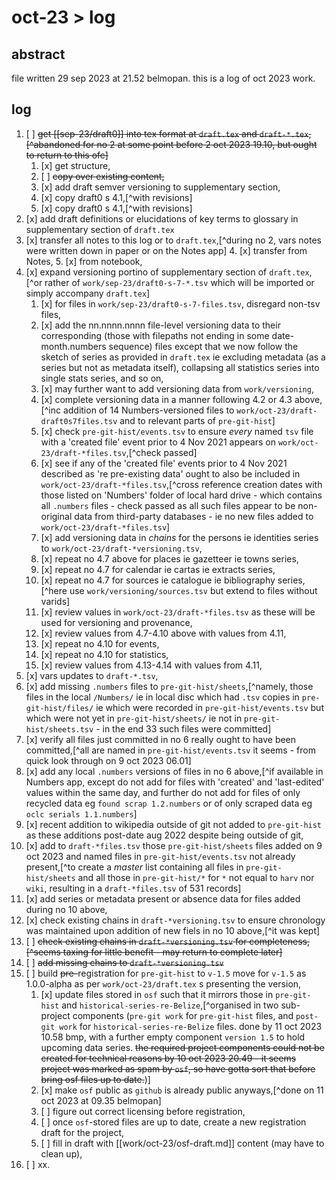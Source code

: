 # oct-23 > log

## abstract

file written 29 sep 2023 at 21.52 belmopan. this is a log of oct 2023 work.

## log

1. [ ] ~~get [[sep-23/draft0]] into tex format at `draft.tex` and `draft-*.tex`,[^abandoned for no 2 at some point before 2 oct 2023 19.10, but ought to return to this ofc]~~
    1. [x] get structure,
    2. [ ] ~~copy over existing content,~~
    3. [x] add draft semver versioning to supplementary section,
    4. [x] copy draft0 s 4.1,[^with revisions]
    5. [x] copy draft0 s 4.1,[^with revisions]
2. [x] add draft definitions or elucidations of key terms to glossary in supplementary section of `draft.tex`
3. [x] transfer all notes to this log or to `draft.tex`,[^during no 2, vars notes were written down in paper or on the Notes app]
    4. [x] transfer from Notes,
    5. [x] from notebook,
4. [x] expand versioning portino of supplementary section of `draft.tex`,[^or rather of `work/sep-23/draft0-s-7-*.tsv` which will be imported or simply accompany `draft.tex`]
    1. [x] for files in `work/sep-23/draft0-s-7-files.tsv`, disregard non-tsv files,
    2. [x] add the nn.nnnn.nnnn file-level versioning data to their corresponding (those with filepaths not ending in some date-month.numbers sequence) files except that we now follow the sketch of series as provided in `draft.tex` ie excluding metadata (as a series but not as metadata itself), collapsing all statistics series into single stats series, and so on,
    3. [x] may further want to add versioning data from `work/versioning`,
    4. [x] complete versioning data in a manner following 4.2 or 4.3 above,[^inc addition of 14 Numbers-versioned files to `work/oct-23/draft-draft0s7files.tsv` and to relevant parts of `pre-git-hist`]
    5. [x] check `pre-git-hist/events.tsv` to ensure *every* named `tsv` file with a 'created file' event prior to 4 Nov 2021 appears on `work/oct-23/draft-*files.tsv`,[^check passed]
    6. [x] see if any of the 'created file' events prior to 4 Nov 2021 described as 're pre-existing data' ought to also be included in `work/oct-23/draft-*files.tsv`,[^cross reference creation dates with those listed on 'Numbers' folder of local hard drive - which contains all `.numbers` files - check passed as all such files appear to be non-original data from third-party databases - ie no new files added to `work/oct-23/draft-*files.tsv`]
    7. [x] add versioning data in *chains* for the persons ie identities series to `work/oct-23/draft-*versioning.tsv`,
    8. [x] repeat no 4.7 above for places ie gazetteer ie towns series,
    9. [x] repeat no 4.7 for calendar ie cartas ie extracts series,
    10. [x] repeat no 4.7 for sources ie catalogue ie bibliography series,[^here use `work/versioning/sources.tsv` but extend to files without varids]
    11. [x] review values in `work/oct-23/draft-*files.tsv` as these will be used for versioning and provenance,
    12. [x] review values from 4.7-4.10 above with values from 4.11,
    13. [x] repeat no 4.10 for events,
    14. [x] repeat no 4.10 for statistics,
    15. [x] review values from 4.13-4.14 with values from 4.11,
5. [x] vars updates to `draft-*.tsv`,
6. [x] add missing `.numbers` files to `pre-git-hist/sheets`,[^namely, those files in the local `/Numbers/` ie in local disc which had `.tsv` copies in `pre-git-hist/files/` ie which were recorded in `pre-git-hist/events.tsv` but which were not yet in `pre-git-hist/sheets/` ie not in `pre-git-hist/sheets.tsv` - in the end 33 such files were committed]
7. [x] verify all files just committed in no 6 really ought to have been committed,[^all are named in `pre-git-hist/events.tsv` it seems - from quick look through on 9 oct 2023 06.01]
8. [x] add any local `.numbers` versions of files in no 6 above,[^if available in Numbers app, except do not add for files with 'created' and 'last-edited' values within the same day, and further do not add for files of only recycled data eg `found scrap 1.2.numbers` or of only scraped data eg `oclc serials 1.1.numbers`]
9. [x] recent addition to wikipedia outside of git not added to `pre-git-hist` as these additions post-date aug 2022 despite being outside of git,
10. [x] add to `draft-*files.tsv` those `pre-git-hist/sheets` files added on 9 oct 2023 and named files in `pre-git-hist/events.tsv` not already present,[^to create a *master* list containing all files in `pre-git-hist/sheets` and all those in `pre-git-hist/*` for `*` not equal to `harv` nor `wiki`, resulting in a `draft-*files.tsv` of 531 records]
11. [x] add series  or metadata present or absence data for files added during no 10 above,
12. [x] check existing chains in `draft-*versioning.tsv` to ensure chronology was maintained upon addition of new fiels in no 10 above,[^it was kept]
13. [ ] ~~check existing chains in `draft-*versioning.tsv` for completeness,[^seems taxing for little benefit - may return to complete later]~~
14. [ ] ~~add missing chains to `draft-*versioning.tsv`~~
15. [ ] build ~~pre-~~registration for `pre-git-hist` to `v-1.5` move for `v-1.5` as 1.0.0-alpha as per `work/oct-23/draft.tex` s presenting the version,
    1. [x] update files stored in `osf` such that it mirrors those in `pre-git-hist` and `historical-series-re-Belize`,[^organised in two sub-project components (`pre-git work` for `pre-git-hist` files, and `post-git work` for `historical-series-re-Belize` files. done by 11 oct 2023 10.58 bmp, with a further empty component `version 1.5` to hold upcoming data series. ~~the required project components could not be created for technical reasons by 10 oct 2023 20.49 - it seems project was marked as spam by `osf`, so have gotta sort that before bring osf files up to date.~~)]
    2. [x] make `osf` public as `github` is already public anyways,[^done on 11 oct 2023 at 09.35 belmopan]
    3. [ ] figure out correct licensing before registration,
    4. [ ] once `osf`-stored files are up to date, create a new registration draft for the project,
    5. [ ] fill in draft with [[work/oct-23/osf-draft.md]] content (may have to clean up),
16. [ ] xx.
